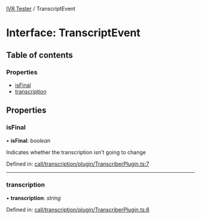 [IVR Tester](../README.md) / TranscriptEvent

# Interface: TranscriptEvent

## Table of contents

### Properties

- [isFinal](transcriptevent.md#isfinal)
- [transcription](transcriptevent.md#transcription)

## Properties

### isFinal

• **isFinal**: *boolean*

Indicates whether the transcription isn't going to change

Defined in: [call/transcription/plugin/TranscriberPlugin.ts:7](https://github.com/SketchingDev/ivr-tester/blob/b3f5d81/packages/ivr-tester/src/call/transcription/plugin/TranscriberPlugin.ts#L7)

___

### transcription

• **transcription**: *string*

Defined in: [call/transcription/plugin/TranscriberPlugin.ts:8](https://github.com/SketchingDev/ivr-tester/blob/b3f5d81/packages/ivr-tester/src/call/transcription/plugin/TranscriberPlugin.ts#L8)
